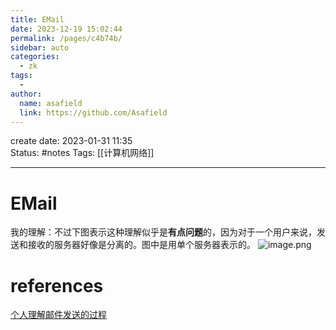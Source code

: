 ```yaml
---
title: EMail
date: 2023-12-19 15:02:44
permalink: /pages/c4b74b/
sidebar: auto
categories:
  - zk
tags:
  - 
author: 
  name: asafield
  link: https://github.com/Asafield
---
```

create date: 2023-01-31 11:35  
Status: #notes 
Tags: [[计算机网络]]

---

# EMail
我的理解：不过下图表示这种理解似乎是**有点问题**的，因为对于一个用户来说，发送和接收的服务器好像是分离的。图中是用单个服务器表示的。 
![image.png](https://pic-1312640559.cos.ap-chengdu.myqcloud.com/img/20230131115844.png)


# references
[个人理解邮件发送的过程](个人理解邮件发送的过程.canvas)